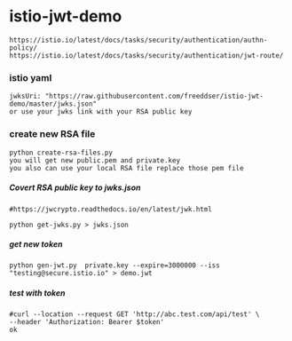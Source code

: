 # istio-jwt-demo
    https://istio.io/latest/docs/tasks/security/authentication/authn-policy/
    https://istio.io/latest/docs/tasks/security/authentication/jwt-route/

### istio yaml
    jwksUri: "https://raw.githubusercontent.com/freeddser/istio-jwt-demo/master/jwks.json"
    or use your jwks link with your RSA public key

### create new RSA file
    python create-rsa-files.py
    you will get new public.pem and private.key
    you also can use your local RSA file replace those pem file
##### Covert RSA public key to jwks.json
    #https://jwcrypto.readthedocs.io/en/latest/jwk.html

    python get-jwks.py > jwks.json


       
##### get new token
    python gen-jwt.py  private.key --expire=3000000 --iss "testing@secure.istio.io" > demo.jwt


##### test with token
    
    #curl --location --request GET 'http://abc.test.com/api/test' \
    --header 'Authorization: Bearer $token'
    ok